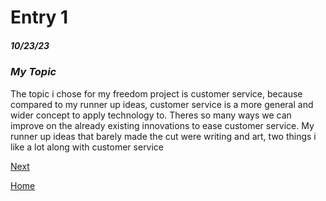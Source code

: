 # Entry 1
##### 10/23/23 

### _*My Topic*_ 

   The topic i chose for my freedom project is customer service, because compared to my runner up ideas, customer service is a more general and wider concept to apply technology to. Theres so many ways we can improve on the already existing innovations to ease customer service. My runner up ideas that barely made the cut were writing and art, two things i like a lot along with customer service



[Next](entry02.md)

[Home](../README.md)
